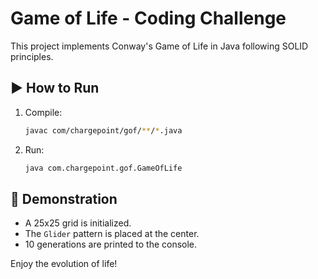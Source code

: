 # Game of Life - Coding Challenge

This project implements Conway's Game of Life in Java following SOLID principles.

## ▶️ How to Run

1. Compile:
   ```bash
   javac com/chargepoint/gof/**/*.java
   ```
2. Run:
   ```bash
   java com.chargepoint.gof.GameOfLife
   ```

## 🧪 Demonstration

- A 25x25 grid is initialized.
- The `Glider` pattern is placed at the center.
- 10 generations are printed to the console.

Enjoy the evolution of life!
